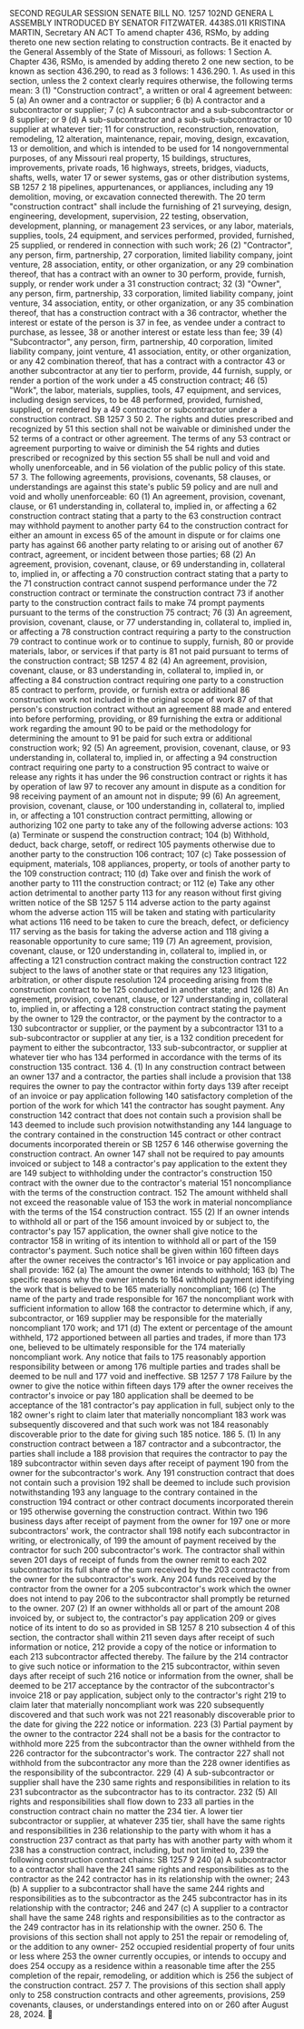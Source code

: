 SECOND REGULAR SESSION
SENATE BILL NO. 1257
102ND GENERA L ASSEMBLY
INTRODUCED BY SENATOR FITZWATER.
4438S.01I KRISTINA MARTIN, Secretary
AN ACT
To amend chapter 436, RSMo, by adding thereto one new section relating to construction
contracts.
Be it enacted by the General Assembly of the State of Missouri, as follows:
1 Section A. Chapter 436, RSMo, is amended by adding thereto
2 one new section, to be known as section 436.290, to read as
3 follows:
1 436.290. 1. As used in this section, unless the
2 context clearly requires otherwise, the following terms mean:
3 (1) "Construction contract", a written or oral
4 agreement between:
5 (a) An owner and a contractor or supplier;
6 (b) A contractor and a subcontractor or supplier;
7 (c) A subcontractor and a sub-subcontractor or
8 supplier; or
9 (d) A sub-subcontractor and a sub-sub-subcontractor or
10 supplier at whatever tier;
11 for construction, reconstruction, renovation, remodeling,
12 alteration, maintenance, repair, moving, design, excavation,
13 or demolition, and which is intended to be used for
14 nongovernmental purposes, of any Missouri real property,
15 buildings, structures, improvements, private roads,
16 highways, streets, bridges, viaducts, shafts, wells, water
17 or sewer systems, gas or other distribution systems,
SB 1257 2
18 pipelines, appurtenances, or appliances, including any
19 demolition, moving, or excavation connected therewith. The
20 term "construction contract" shall include the furnishing of
21 surveying, design, engineering, development, supervision,
22 testing, observation, development, planning, or management
23 services, or any labor, materials, supplies, tools,
24 equipment, and services performed, provided, furnished,
25 supplied, or rendered in connection with such work;
26 (2) "Contractor", any person, firm, partnership,
27 corporation, limited liability company, joint venture,
28 association, entity, or other organization, or any
29 combination thereof, that has a contract with an owner to
30 perform, provide, furnish, supply, or render work under a
31 construction contract;
32 (3) "Owner", any person, firm, partnership,
33 corporation, limited liability company, joint venture,
34 association, entity, or other organization, or any
35 combination thereof, that has a construction contract with a
36 contractor, whether the interest or estate of the person is
37 in fee, as vendee under a contract to purchase, as lessee,
38 or another interest or estate less than fee;
39 (4) "Subcontractor", any person, firm, partnership,
40 corporation, limited liability company, joint venture,
41 association, entity, or other organization, or any
42 combination thereof, that has a contract with a contractor
43 or another subcontractor at any tier to perform, provide,
44 furnish, supply, or render a portion of the work under a
45 construction contract;
46 (5) "Work", the labor, materials, supplies, tools,
47 equipment, and services, including design services, to be
48 performed, provided, furnished, supplied, or rendered by a
49 contractor or subcontractor under a construction contract.
SB 1257 3
50 2. The rights and duties prescribed and recognized by
51 this section shall not be waivable or diminished under the
52 terms of a contract or other agreement. The terms of any
53 contract or agreement purporting to waive or diminish the
54 rights and duties prescribed or recognized by this section
55 shall be null and void and wholly unenforceable, and in
56 violation of the public policy of this state.
57 3. The following agreements, provisions, covenants,
58 clauses, or understandings are against this state's public
59 policy and are null and void and wholly unenforceable:
60 (1) An agreement, provision, covenant, clause, or
61 understanding in, collateral to, implied in, or affecting a
62 construction contract stating that a party to the
63 construction contract may withhold payment to another party
64 to the construction contract for either an amount in excess
65 of the amount in dispute or for claims one party has against
66 another party relating to or arising out of another
67 contract, agreement, or incident between those parties;
68 (2) An agreement, provision, covenant, clause, or
69 understanding in, collateral to, implied in, or affecting a
70 construction contract stating that a party to the
71 construction contract cannot suspend performance under the
72 construction contract or terminate the construction contract
73 if another party to the construction contract fails to make
74 prompt payments pursuant to the terms of the construction
75 contract;
76 (3) An agreement, provision, covenant, clause, or
77 understanding in, collateral to, implied in, or affecting a
78 construction contract requiring a party to the construction
79 contract to continue work or to continue to supply, furnish,
80 or provide materials, labor, or services if that party is
81 not paid pursuant to terms of the construction contract;
SB 1257 4
82 (4) An agreement, provision, covenant, clause, or
83 understanding in, collateral to, implied in, or affecting a
84 construction contract requiring one party to a construction
85 contract to perform, provide, or furnish extra or additional
86 construction work not included in the original scope of work
87 of that person's construction contract without an agreement
88 made and entered into before performing, providing, or
89 furnishing the extra or additional work regarding the amount
90 to be paid or the methodology for determining the amount to
91 be paid for such extra or additional construction work;
92 (5) An agreement, provision, covenant, clause, or
93 understanding in, collateral to, implied in, or affecting a
94 construction contract requiring one party to a construction
95 contract to waive or release any rights it has under the
96 construction contract or rights it has by operation of law
97 to recover any amount in dispute as a condition for
98 receiving payment of an amount not in dispute;
99 (6) An agreement, provision, covenant, clause, or
100 understanding in, collateral to, implied in, or affecting a
101 construction contract permitting, allowing or authorizing
102 one party to take any of the following adverse actions:
103 (a) Terminate or suspend the construction contract;
104 (b) Withhold, deduct, back charge, setoff, or redirect
105 payments otherwise due to another party to the construction
106 contract;
107 (c) Take possession of equipment, materials,
108 appliances, property, or tools of another party to the
109 construction contract;
110 (d) Take over and finish the work of another party to
111 the construction contract; or
112 (e) Take any other action detrimental to another party
113 for any reason without first giving written notice of the
SB 1257 5
114 adverse action to the party against whom the adverse action
115 will be taken and stating with particularity what actions
116 need to be taken to cure the breach, defect, or deficiency
117 serving as the basis for taking the adverse action and
118 giving a reasonable opportunity to cure same;
119 (7) An agreement, provision, covenant, clause, or
120 understanding in, collateral to, implied in, or affecting a
121 construction contract making the construction contract
122 subject to the laws of another state or that requires any
123 litigation, arbitration, or other dispute resolution
124 proceeding arising from the construction contract to be
125 conducted in another state; and
126 (8) An agreement, provision, covenant, clause, or
127 understanding in, collateral to, implied in, or affecting a
128 construction contract stating the payment by the owner to
129 the contractor, or the payment by the contractor to a
130 subcontractor or supplier, or the payment by a subcontractor
131 to a sub-subcontractor or supplier at any tier, is a
132 condition precedent for payment to either the subcontractor,
133 sub-subcontractor, or supplier at whatever tier who has
134 performed in accordance with the terms of its construction
135 contract.
136 4. (1) In any construction contract between an owner
137 and a contractor, the parties shall include a provision that
138 requires the owner to pay the contractor within forty days
139 after receipt of an invoice or pay application following
140 satisfactory completion of the portion of the work for which
141 the contractor has sought payment. Any construction
142 contract that does not contain such a provision shall be
143 deemed to include such provision notwithstanding any
144 language to the contrary contained in the construction
145 contract or other contract documents incorporated therein or
SB 1257 6
146 otherwise governing the construction contract. An owner
147 shall not be required to pay amounts invoiced or subject to
148 a contractor's pay application to the extent they are
149 subject to withholding under the contractor's construction
150 contract with the owner due to the contractor's material
151 noncompliance with the terms of the construction contract.
152 The amount withheld shall not exceed the reasonable value of
153 the work in material noncompliance with the terms of the
154 construction contract.
155 (2) If an owner intends to withhold all or part of the
156 amount invoiced by or subject to, the contractor's pay
157 application, the owner shall give notice to the contractor
158 in writing of its intention to withhold all or part of the
159 contractor's payment. Such notice shall be given within
160 fifteen days after the owner receives the contractor's
161 invoice or pay application and shall provide:
162 (a) The amount the owner intends to withhold;
163 (b) The specific reasons why the owner intends to
164 withhold payment identifying the work that is believed to be
165 materially noncompliant;
166 (c) The name of the party and trade responsible for
167 the noncompliant work with sufficient information to allow
168 the contractor to determine which, if any, subcontractor, or
169 supplier may be responsible for the materially noncompliant
170 work; and
171 (d) The extent or percentage of the amount withheld,
172 apportioned between all parties and trades, if more than
173 one, believed to be ultimately responsible for the
174 materially noncompliant work. Any notice that fails to
175 reasonably apportion responsibility between or among
176 multiple parties and trades shall be deemed to be null and
177 void and ineffective.
SB 1257 7
178 Failure by the owner to give the notice within fifteen days
179 after the owner receives the contractor's invoice or pay
180 application shall be deemed to be acceptance of the
181 contractor's pay application in full, subject only to the
182 owner's right to claim later that materially noncompliant
183 work was subsequently discovered and that such work was not
184 reasonably discoverable prior to the date for giving such
185 notice.
186 5. (1) In any construction contract between a
187 contractor and a subcontractor, the parties shall include a
188 provision that requires the contractor to pay the
189 subcontractor within seven days after receipt of payment
190 from the owner for the subcontractor's work. Any
191 construction contract that does not contain such a provision
192 shall be deemed to include such provision notwithstanding
193 any language to the contrary contained in the construction
194 contract or other contract documents incorporated therein or
195 otherwise governing the construction contract. Within two
196 business days after receipt of payment from the owner for
197 one or more subcontractors' work, the contractor shall
198 notify each subcontractor in writing, or electronically, of
199 the amount of payment received by the contractor for such
200 subcontractor's work. The contractor shall within seven
201 days of receipt of funds from the owner remit to each
202 subcontractor its full share of the sum received by the
203 contractor from the owner for the subcontractor's work. Any
204 funds received by the contractor from the owner for a
205 subcontractor's work which the owner does not intend to pay
206 to the subcontractor shall promptly be returned to the owner.
207 (2) If an owner withholds all or part of the amount
208 invoiced by, or subject to, the contractor's pay application
209 or gives notice of its intent to do so as provided in
SB 1257 8
210 subsection 4 of this section, the contractor shall within
211 seven days after receipt of such information or notice,
212 provide a copy of the notice or information to each
213 subcontractor affected thereby. The failure by the
214 contractor to give such notice or information to the
215 subcontractor, within seven days after receipt of such
216 notice or information from the owner, shall be deemed to be
217 acceptance by the contractor of the subcontractor's invoice
218 or pay application, subject only to the contractor's right
219 to claim later that materially noncompliant work was
220 subsequently discovered and that such work was not
221 reasonably discoverable prior to the date for giving the
222 notice or information.
223 (3) Partial payment by the owner to the contractor
224 shall not be a basis for the contractor to withhold more
225 from the subcontractor than the owner withheld from the
226 contractor for the subcontractor's work. The contractor
227 shall not withhold from the subcontractor any more than the
228 owner identifies as the responsibility of the subcontractor.
229 (4) A sub-subcontractor or supplier shall have the
230 same rights and responsibilities in relation to its
231 subcontractor as the subcontractor has to its contractor.
232 (5) All rights and responsibilities shall flow down to
233 all parties in the construction contract chain no matter the
234 tier. A lower tier subcontractor or supplier, at whatever
235 tier, shall have the same rights and responsibilities in
236 relationship to the party with whom it has a construction
237 contract as that party has with another party with whom it
238 has a construction contract, including, but not limited to,
239 the following construction contract chains:
SB 1257 9
240 (a) A subcontractor to a contractor shall have the
241 same rights and responsibilities as to the contractor as the
242 contractor has in its relationship with the owner;
243 (b) A supplier to a subcontractor shall have the same
244 rights and responsibilities as to the subcontractor as the
245 subcontractor has in its relationship with the contractor;
246 and
247 (c) A supplier to a contractor shall have the same
248 rights and responsibilities as to the contractor as the
249 contractor has in its relationship with the owner.
250 6. The provisions of this section shall not apply to
251 the repair or remodeling of, or the addition to any owner-
252 occupied residential property of four units or less where
253 the owner currently occupies, or intends to occupy and does
254 occupy as a residence within a reasonable time after the
255 completion of the repair, remodeling, or addition which is
256 the subject of the construction contract.
257 7. The provisions of this section shall apply only to
258 construction contracts and other agreements, provisions,
259 covenants, clauses, or understandings entered into on or
260 after August 28, 2024.
